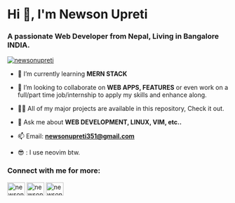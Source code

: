 <!--
** its `README.md` (this file) appears on your GitHub profile.

Here are some ideas to get you started:

-->

<h1 align="left">Hi 👋, I'm Newson Upreti</h1>
<h3 align="left">A passionate Web Developer from Nepal, Living in Bangalore INDIA.</h3>

<p align="left"> <a href="https://twitter.com/newsonupreti" target="blank"><img src="https://img.shields.io/twitter/follow/newsonupreti?logo=twitter&style=for-the-badge" alt="newsonupreti" /></a> </p>

- 🌱 I’m currently learning **MERN STACK**

- 👯 I’m looking to collaborate on **WEB APPS, FEATURES** or even work on a full/part time job/internship to apply my skills and enhance along.

- 👨‍💻 All of my major projects are available in this repository, Check it out.

- 💬 Ask me about **WEB DEVELOPMENT, LINUX, VIM, etc..**

- 📫 Email: **newsonupreti351@gmail.com**

- 😎 : I use neovim btw.

<h3 align="left">Connect with me for more:</h3>
<p align="left">
<a href="https://twitter.com/newsonupreti" target="blank"><img align="center" src="https://raw.githubusercontent.com/rahuldkjain/github-profile-readme-generator/master/src/images/icons/Social/twitter.svg" alt="newsonupreti" height="30" width="40" /></a>
<a href="https://linkedin.com/in/newsonupreti" target="blank"><img align="center" src="https://raw.githubusercontent.com/rahuldkjain/github-profile-readme-generator/master/src/images/icons/Social/linked-in-alt.svg" alt="newsonupreti" height="30" width="40" /></a>
<a href="https://instagram.com/newsonup" target="blank"><img align="center" src="https://raw.githubusercontent.com/rahuldkjain/github-profile-readme-generator/master/src/images/icons/Social/instagram.svg" alt="newsonup" height="30" width="40" /></a>
</p>
